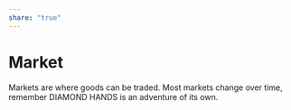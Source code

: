 ```yaml
---  
share: "true"  
---  
```

  
# Market    
    
Markets are where goods can be traded. Most markets change over time, remember DIAMOND HANDS is an adventure of its own.    
    

